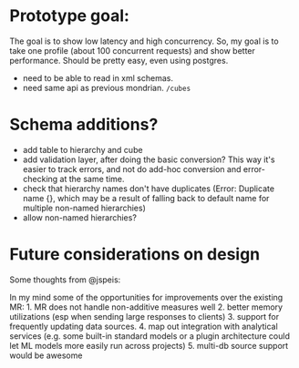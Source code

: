 # Prototype goal:
The goal is to show low latency and high concurrency.
So, my goal is to take one profile (about 100 concurrent requests) and show better performance. Should be pretty easy, even using postgres.

- need to be able to read in xml schemas.
- need same api as previous mondrian. `/cubes`

# Schema additions?
- add table to hierarchy and cube
- add validation layer, after doing the basic conversion? This way it's easier to track errors, and not do add-hoc conversion and error-checking at the same time.
- check that hierarchy names don't have duplicates (Error: Duplicate name {}, which may be a result of falling back to default name for multiple non-named hierarchies)
- allow non-named hierarchies?

# Future considerations on design

Some thoughts from @jspeis:

In my mind some of the opportunities for improvements over the existing MR: 1. MR does not handle non-additive measures well 2. better memory utilizations (esp when sending large responses to clients) 3. support for frequently updating data sources. 4. map out integration with analytical services (e.g. some built-in standard models or a plugin architecture could let ML models more easily run across projects) 5. multi-db source support would be awesome
